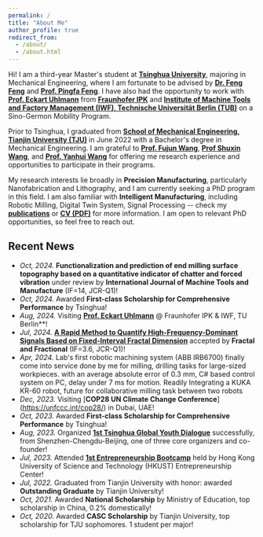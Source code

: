 ```yaml
---
permalink: /
title: "About Me"
author_profile: true
redirect_from: 
  - /about/
  - /about.html
---
```


Hi! I am a third-year Master's student at [**Tsinghua University**](https://www.tsinghua.edu.cn/en/), majoring in Mechanical Engineering, where I am fortunate to be advised by [**Dr. Feng Feng**](https://www.sigs.tsinghua.edu.cn/ff/) and [**Prof. Pingfa Feng**](https://me.tsinghua.edu.cn/info/1116/1712.htm). I have also had the opportunity to work with [**Prof. Eckart Uhlmann**](https://www.ipk.fraunhofer.de/en/about-us/director.html) from [**Fraunhofer IPK**](https://www.ipk.fraunhofer.de/en.html) and [**Institute of Machine Tools and Factory Management (IWF), Technische Universität Berlin (TUB)**](https://www.tu.berlin/en/iwf) on a Sino-Germon Mobility Program.

Prior to Tsinghua, I graduated from [**School of Mechanical Engineering, Tianjin University (TJU)**](https://me.tju.edu.cn/) in June 2022 with a Bachelor's degree in Mechanical Engineering. I am grateful to [**Prof. Fujun Wang**](https://me.tju.edu.cn/faculty_teachers.action?cla=5&teacherid=1778), [**Prof Shuxin Wang**](https://me.tju.edu.cn/faculty_teachers.action?cla=5&teacherid=1460), and [**Prof. Yanhui Wang**](https://me.tju.edu.cn/faculty_teachers.action?cla=5&teacherid=1768) for offering me research experience and opportunities to participate in their programs.

My research interests lie broadly in **Precision Manufacturing**, particularly Nanofabrication and Lithography, and I am currently seeking a PhD program in this field. I am also familiar with **Intelligent Manufacturing**, including Robotic Milling, Digital Twin System, Signal Processing -- check my [**publications**](publications) or [**CV (PDF)**](CV_Zhen.pdf) for more information. I am open to relevant PhD opportunities, so feel free to reach out.

## Recent News
* *Oct, 2024.* **Functionalization and prediction of end milling surface topography based on a quantitative indicator of chatter and forced vibration** under review by **International Journal of Machine Tools and Manufacture** (IF=14, JCR-Q1)!
* *Oct, 2024.* Awarded **First-class Scholarship for Comprehensive Performance** by Tsinghua!
* *Aug, 2024.* Visiting [**Prof. Eckart Uhlmann**](https://www.ipk.fraunhofer.de/en/about-us/director.html) @ Fraunhofer IPK & IWF, TU Berlin**!
* *Jul, 2024.* [**A Rapid Method to Quantify High-Frequency-Dominant Signals Based on Fixed-Interval Fractal Dimension**](https://doi.org/10.3390/fractalfract8080455) accepted by **Fractal and Fractional** (IF=3.6, JCR-Q1)!
* *Apr, 2024.* Lab's first robotic machining system (ABB IRB6700) finally come into service done by me for milling, drilling tasks for  large-sized workpieces. with  an average absolute error of 0.3 mm, C# based  control system on PC, delay under 7 ms for motion. Readily  Integrating a KUKA KR-60 robot, future for collaborative milling task between two robots
* *Dec, 2023.* Visiting [**COP28 UN Climate Change Conference**] (https://unfccc.int/cop28/) in Dubai, UAE!
* *Oct, 2023.* Awarded **First-class Scholarship for Comprehensive Performance** by Tsinghua!
* *Aug, 2023.* Organized [**1st Tsinghua Global Youth Dialogue**](https://goglobal.tsinghua.edu.cn/tgyd/) successfully, from Shenzhen-Chengdu-Beijing, one of three core organizers and co-founder!
* *Jul, 2023.* Attended [**1st Entrepreneurship Bootcamp**](https://ec.hkust.edu.hk/entrepreneurship-bootcamp) held by Hong Kong University of Science and Technology (HKUST) Entrepreneurship Center!
* *Jul, 2022.* Graduated from Tianjin University with honor: awarded **Outstanding Graduate** by Tianjin University!
* *Oct, 2021.* Awarded **National Scholarship** by Ministry of Education, top scholarship in China, 0.2% domestically!
* *Oct, 2020.* Awarded **CASC Scholarship** by Tianjin University, top scholarship for TJU sophomores. 1 student per major!

